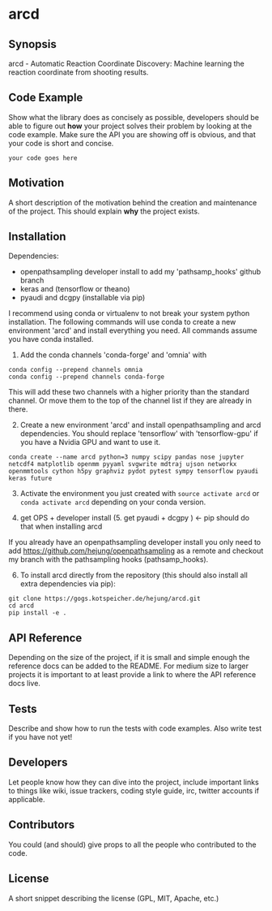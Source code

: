 # arcd

## Synopsis

arcd - Automatic Reaction Coordinate Discovery: Machine learning the reaction coordinate from shooting results.

## Code Example

Show what the library does as concisely as possible, developers should be able to figure out **how** your project solves their problem by looking at the code example. Make sure the API you are showing off is obvious, and that your code is short and concise.

```
your code goes here
```

## Motivation

A short description of the motivation behind the creation and maintenance of the project. This should explain **why** the project exists.

## Installation
Dependencies:
- openpathsampling developer install to add my 'pathsamp_hooks' github branch
- keras and (tensorflow or theano)
- pyaudi and dcgpy (installable via pip)

I recommend using conda or virtualenv to not break your system python installation. The following commands will use conda to create a new environment 'arcd' and install everything you need. All commands assume you have conda installed.
1. Add the conda channels 'conda-forge' and 'omnia' with
```
conda config --prepend channels omnia
conda config --prepend channels conda-forge
```
This will add these two channels with a higher priority than the standard channel. Or move them to the top of the channel list if they are already in there. 

2. Create a new environment 'arcd' and install openpathsampling and arcd dependencies. You should replace 'tensorflow' with 'tensorflow-gpu' if you have a Nvidia GPU and want to use it.
```
conda create --name arcd python=3 numpy scipy pandas nose jupyter netcdf4 matplotlib openmm pyyaml svgwrite mdtraj ujson networkx openmmtools cython h5py graphviz pydot pytest sympy tensorflow pyaudi keras future
```
3. Activate the environment you just created with `source activate arcd` or `conda activate arcd` depending on your conda version.

4. get OPS + developer install
(5. get pyaudi  + dcgpy ) <- pip should do that when installing arcd

If you already have an openpathsampling developer install you only need to add https://github.com/hejung/openpathsampling as a remote and checkout my branch with the pathsampling hooks (pathsamp_hooks).

6. To install arcd directly from the repository (this should also install all extra dependencies via pip):
```
git clone https://gogs.kotspeicher.de/hejung/arcd.git
cd arcd
pip install -e .
```

## API Reference

Depending on the size of the project, if it is small and simple enough the reference docs can be added to the README. For medium size to larger projects it is important to at least provide a link to where the API reference docs live.

## Tests

Describe and show how to run the tests with code examples. Also write test if you have not yet!

## Developers

Let people know how they can dive into the project, include important links to things like wiki, issue trackers, coding style guide, irc, twitter accounts if applicable.

## Contributors

You could (and should) give props to all the people who contributed to the code.

## License

A short snippet describing the license (GPL, MIT, Apache, etc.)
